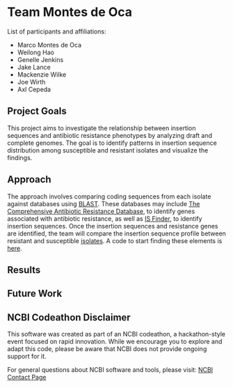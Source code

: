 # Team Montes de Oca

List of participants and affiliations:
- Marco Montes de Oca
- Weilong Hao
- Genelle Jenkins
- Jake Lance
- Mackenzie Wilke
- Joe Wirth
- Axl Cepeda

## Project Goals
This project aims to investigate the relationship between insertion sequences and antibiotic resistance phenotypes by analyzing draft and complete genomes. The goal is to identify patterns in insertion sequence distribution among susceptible and resistant isolates and visualize the findings.
## Approach
The approach involves comparing coding sequences from each isolate against databases using [BLAST](https://blast.ncbi.nlm.nih.gov/Blast.cgi). These databases may include [The Comprehensive Antibiotic Resistance Database](https://card.mcmaster.ca/), to identify genes associated with antibiotic resistance, as well as [IS Finder](https://isfinder.biotoul.fr/#), to identify insertion sequences. Once the insertion sequences and resistance genes are identified, the team will compare the insertion sequence profile between resistant and susceptible [isolates](https://github.com/NCBI-Codeathons/amr-2024-team-montes-de-oca/blob/main/Assemblies_Team_Montes_de_Oca.xlsx). A code to start finding these elements is [here](https://github.com/NCBI-Codeathons/amr-2024-team-montes-de-oca/blob/main/Notebook.ipynb).
## Results

## Future Work

## NCBI Codeathon Disclaimer
This software was created as part of an NCBI codeathon, a hackathon-style event focused on rapid innovation. While we encourage you to explore and adapt this code, please be aware that NCBI does not provide ongoing support for it.

For general questions about NCBI software and tools, please visit: [NCBI Contact Page](https://www.ncbi.nlm.nih.gov/home/about/contact/)

